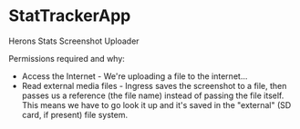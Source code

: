 # StatTrackerApp
Herons Stats Screenshot Uploader

Permissions required and why:
  -  Access the Internet
    - We're uploading a file to the internet...
  -  Read external media files
    - Ingress saves the screenshot to a file, then passes us a reference (the file name)
      instead of passing the file itself. This means we have to go look it up and it's
      saved in the "external" (SD card, if present) file system.
